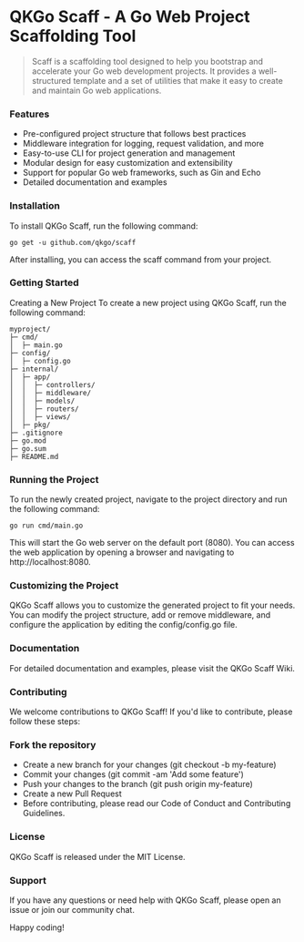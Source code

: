 # QKGo Scaff - A Go Web Project Scaffolding Tool

> Scaff is a scaffolding tool designed to help you bootstrap and accelerate your Go web development projects. It provides a well-structured template and a set of utilities that make it easy to create and maintain Go web applications.

### Features
- Pre-configured project structure that follows best practices
- Middleware integration for logging, request validation, and more
- Easy-to-use CLI for project generation and management
- Modular design for easy customization and extensibility
- Support for popular Go web frameworks, such as Gin and Echo
- Detailed documentation and examples

### Installation
To install QKGo Scaff, run the following command:

```shell
go get -u github.com/qkgo/scaff
```
After installing, you can access the scaff command from your project.

### Getting Started
Creating a New Project
To create a new project using QKGo Scaff, run the following command:

```shell
myproject/
├─ cmd/
│  ├─ main.go
├─ config/
│  ├─ config.go
├─ internal/
│  ├─ app/
│  │  ├─ controllers/
│  │  ├─ middleware/
│  │  ├─ models/
│  │  ├─ routers/
│  │  ├─ views/
│  ├─ pkg/
├─ .gitignore
├─ go.mod
├─ go.sum
├─ README.md
```
### Running the Project
To run the newly created project, navigate to the project directory and run the following command:
```shell
go run cmd/main.go
```
This will start the Go web server on the default port (8080). You can access the web application by opening a browser and navigating to http://localhost:8080.

### Customizing the Project
QKGo Scaff allows you to customize the generated project to fit your needs. You can modify the project structure, add or remove middleware, and configure the application by editing the config/config.go file.

### Documentation
For detailed documentation and examples, please visit the QKGo Scaff Wiki.

### Contributing
We welcome contributions to QKGo Scaff! If you'd like to contribute, please follow these steps:

### Fork the repository
- Create a new branch for your changes (git checkout -b my-feature)
- Commit your changes (git commit -am 'Add some feature')
- Push your changes to the branch (git push origin my-feature)
- Create a new Pull Request
- Before contributing, please read our Code of Conduct and Contributing Guidelines.

### License
QKGo Scaff is released under the MIT License.

### Support
If you have any questions or need help with QKGo Scaff, please open an issue or join our community chat.

Happy coding!